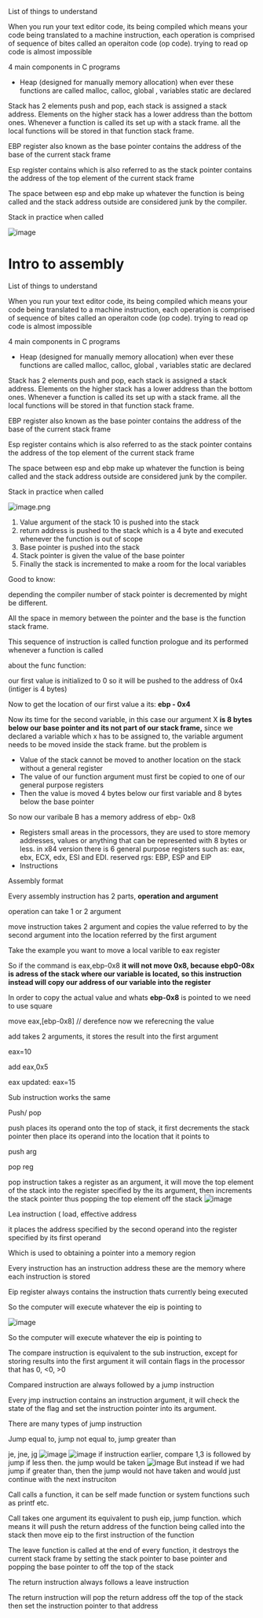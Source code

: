 
List of things to understand

When you run your text editor code, its being compiled which means your code being translated to a machine instruction, each operation is comprised of sequence of bites called an operaiton code (op code). trying to read op code is almost impossible 

4 main components in C programs

- Heap (designed for manually memory allocation) when ever these functions are called malloc, calloc, global , variables static are declared

Stack has 2 elements push and pop, each stack is assigned a stack address. Elements on the higher stack has a lower address than the bottom ones. Whenever a function is called its set up with a stack frame. all the local functions will be stored in that function stack frame.

EBP register also known as the base pointer contains the address of the base of the current stack frame

Esp register contains which is also referred to as the stack pointer contains the address of the top element of the current stack frame

The space between esp and ebp make up whatever the function is being called and the stack address outside are considered junk by the compiler.

Stack in practice when called

![image](https://github.com/user-attachments/assets/3415f91b-6383-4348-9888-cc04e9470705)



# Intro to assembly

List of things to understand

When you run your text editor code, its being compiled which means your code being translated to a machine instruction, each operation is comprised of sequence of bites called an operaiton code (op code). trying to read op code is almost impossible 

4 main components in C programs

- Heap (designed for manually memory allocation) when ever these functions are called malloc, calloc, global , variables static are declared

Stack has 2 elements push and pop, each stack is assigned a stack address. Elements on the higher stack has a lower address than the bottom ones. Whenever a function is called its set up with a stack frame. all the local functions will be stored in that function stack frame.

EBP register also known as the base pointer contains the address of the base of the current stack frame

Esp register contains which is also referred to as the stack pointer contains the address of the top element of the current stack frame

The space between esp and ebp make up whatever the function is being called and the stack address outside are considered junk by the compiler.

Stack in practice when called

![image.png](https://prod-files-secure.s3.us-west-2.amazonaws.com/9d211471-2b1d-4707-9027-75d9ae2583a0/4ceca409-d893-4e5c-ac88-4ea9dd83b3e3/image.png)

1. Value argument of the stack 10 is pushed into the stack
2. return address is pushed to the stack which is a 4 byte and executed whenever the function is out of scope
3. Base pointer is pushed into the stack
4. Stack pointer is given the value of the base pointer
5. Finally the stack is incremented to make a room for the local variables

Good to know:

depending the compiler number of stack pointer is decremented by might be different.

All the space in memory between the pointer and the base is the function stack frame.

This sequence of instruction is called function prologue and its performed whenever a function is called


about the func function:

our first value is initialized to 0 so it will be pushed to the address of 0x4 (intiger is 4 bytes)

Now to get the location of our first value a its: **ebp - 0x4**

Now its time for the second variable, in this case our argument X **is 8 bytes below our base pointer and its not part of our stack frame,** since we declared a variable which x has to be assigned to, the variable argument needs to be moved inside the stack frame. but the problem is

- Value of the stack cannot be moved to another location on the stack without a general register
- The value of  our function argument must first be copied to one of our general purpose registers
- Then the value is moved 4 bytes below our first variable and 8 bytes below the base pointer

So now our varibale B has a memory address of ebp- 0x8

- Registers small areas in the processors, they are used to store memory addresses, values or anything that can be represented with 8 bytes or less. in x84 version there is 6 general purpose registers such as: eax, ebx, ECX, edx, ESI and EDI. reserved rgs: EBP, ESP and EIP
- Instructions

Assembly format

Every assembly instruction has 2 parts, **operation and argument**

operation can take 1 or 2 argument

move instruction takes 2 argument and copies the value referred to by the second argument  into the location referred by the first argument

Take the example you want to move a local varible to eax register

So if the command is eax,ebp-0x8  **it will not move 0x8, because ebp0-08x is adress of the stack where our variable  is located, so this instruction instead will copy our address of our variable into  the register**

In order to copy the actual value and whats **ebp-0x8**  is pointed to we need to use square

move eax,[ebp-0x8] // derefence  now we referecning the value


add takes 2 arguments, it stores the result into the first argument

eax=10

add eax,0x5

eax updated:
eax=15


Sub instruction works the same

Push/ pop

push places its operand onto the top of stack, it first decrements the stack pointer then place its operand into the location that it points to

push arg

pop reg

pop instruction takes a register as an argument, it will move the top element of the stack into the register specified by the its argument, then increments the stack pointer thus popping the top element off the stack
![image](https://github.com/user-attachments/assets/585673d9-8515-441f-a4a8-680f2672f446)

Lea instruction ( load, effective address

it places the address specified by the second operand into the register specified by its first operand

Which is used to obtaining a pointer into a memory region

Every instruction has an instruction address these are the memory where each instruction is stored

Eip register always contains the instruction thats currently being executed

So the computer will execute whatever the eip is pointing to

![image](https://github.com/user-attachments/assets/6442baac-46fd-4dd9-895e-28379b6135de)

So the computer will execute whatever the eip is pointing to

The compare instruction is equivalent to the sub instruction, except for storing results into the first argument it will contain flags in the processor that has 0, <0, >0

Compared instruction are always followed by a jump instruction

Every jmp instruction contains an instruction argument, it will check the state of the flag and set the instruction pointer into its argument.

There are many types of jump instruction

Jump equal to, jump not equal to, jump greater than

je, jne, jg
![image](https://github.com/user-attachments/assets/5e5261de-6ab9-4dc7-bc72-77ccde5acc47)
![image](https://github.com/user-attachments/assets/c1868300-53b7-49ae-8fa8-979a89599601)
if instruction earlier, compare 1,3 is followed by jump if less then. the jump would be taken
![image](https://github.com/user-attachments/assets/3cac0197-68ab-4520-8fd8-b06e1f4199d4)
But instead if we had jump if greater than, then the jump would not have taken and would just continue with the next instruciton

Call calls a function, it can be self made function or system functions such as printf etc.

Call takes one argument its equivalent to push eip, jump function. which means it will push the return address of the function being called into the stack then move eip to the first instruction of the function

The leave function is called at the end of every function, it destroys the current stack frame by setting the stack pointer to base pointer and popping the base pointer to off the top of the stack

The return instruction always follows a leave instruction

The return instruction will pop the return address off the top of the stack then set the instruction pointer to that address
